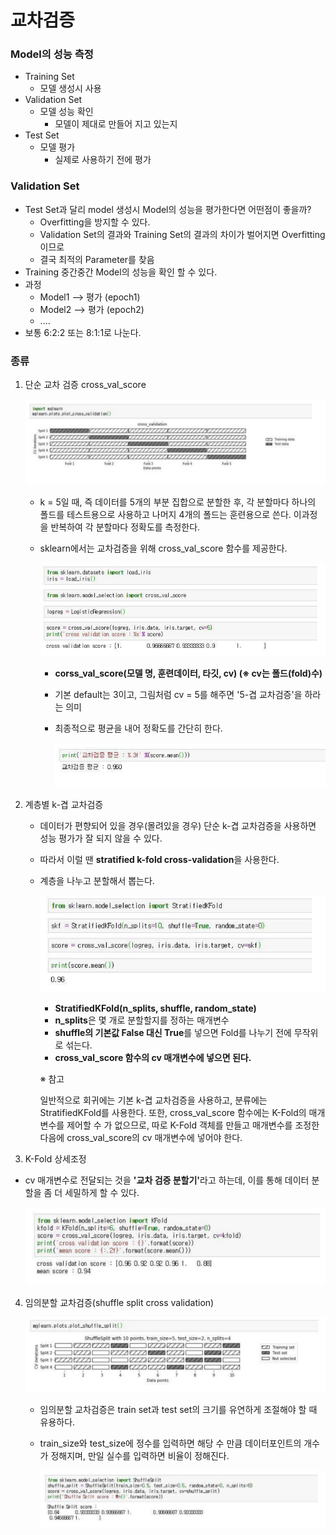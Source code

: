 # 교차검증

### Model의 성능 측정

- Training Set
  - 모델 생성시 사용
- Validation Set
  - 모델 성능 확인
    - 모델이 제대로 만들어 지고 있는지
- Test Set
  - 모델 평가
    - 실제로 사용하기 전에 평가



### Validation Set

- Test Set과 달리 model 생성시 Model의 성능을 평가한다면 어떤점이 좋을까?
  - Overfitting을 방지할 수 있다.
  - Validation Set의 결과와 Training Set의 결과의 차이가 벌어지면 Overfitting 이므로
  - 결국 최적의 Parameter를 찾음
- Training 중간중간 Model의 성능을 확인 할 수 있다.
- 과정
  - Model1 --> 평가 (epoch1)
  - Model2 --> 평가 (epoch2)
  - ....
- 보통 6:2:2 또는 8:1:1로 나눈다.



### 종류

1. 단순 교차 검증 cross_val_score

   ![image-20221012171002188](validation.assets/image-20221012171002188.png)

   - k = 5일 때, 즉 데이터를 5개의 부분 집합으로 분할한 후, 각 분할마다 하나의 폴드를 테스트용으로 사용하고 나머지 4개의 폴드는 훈련용으로 쓴다. 이과정을 반복하여 각 분할마다 정확도를 측정한다.

   - sklearn에서는 교차검증을 위해 cross_val_score 함수를 제공한다.

     ![image-20221012171356572](validation.assets/image-20221012171356572.png)

     - <b>corss_val_score(모델 명, 훈련데이터, 타깃, cv) (※ cv는 폴드(fold)수)</b>

     - 기본 default는 3이고, 그림처럼 cv = 5를 해주면 '5-겹 교차검증'을 하라는 의미

     - 최종적으로 평균을 내어 정확도를 간단히 한다.

       ![image-20221012171437428](validation.assets/image-20221012171437428.png)

2. 계층별 k-겹 교차검증

   - 데이터가 편향되어 있을 경우(몰려있을 경우) 단순 k-겹 교차검증을 사용하면 성능 평가가 잘 되지 않을 수 있다.

   - 따라서 이럴 땐 <b>stratified k-fold cross-validation</b>을 사용한다.

   - 계층을 나누고 분할해서 뽑는다.

     ![image-20221012171623082](validation.assets/image-20221012171623082.png)

     - <b>StratifiedKFold(n_splits, shuffle, random_state)</b>
     - <b>n_splits</b>은 몇 개로 분할할지를 정하는 매개변수
     - <b>shuffle의 기본값 False 대신 True</b>를 넣으면 Fold를 나누기 전에 무작위로 섞는다.
     - <b>cross_val_score 함수의 cv 매개변수에 넣으면 된다.</b>

     

     ※ 참고

     일반적으로 회귀에는 기본 k-겹 교차검증을 사용하고, 분류에는 StratifiedKFold를 사용한다. 또한, cross_val_score 함수에는 K-Fold의 매개변수를 제어할 수 가 없으므로, 따로 K-Fold 객체를 만들고 매개변수를 조정한 다음에 cross_val_score의 cv 매개변수에 넣어야 한다.

3.  K-Fold 상세조정

   - cv 매개변수로 전달되는 것을 <b>'교차 검증 분할기'</b>라고 하는데, 이를 통해 데이터 분할을 좀 더 세밀하게 할 수 있다.

     ![image-20221012195809828](validation.assets/image-20221012195809828.png)

4. 임의분할 교차검증(shuffle split cross validation)

   ![image-20221012195843172](validation.assets/image-20221012195843172.png)

   - 임의분할 교차검증은 train set과 test set의 크기를 유연하게 조절해야 할 때 유용하다.

   - train_size와 test_size에 정수를 입력하면 해당 수 만큼 데이터포인트의 개수가 정해지며, 만일 실수를 입력하면 비율이 정해진다.

     ![image-20221012195951345](validation.assets/image-20221012195951345.png)

     